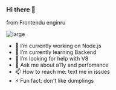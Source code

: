 ### Hi there 👋
from 
Frontendu enginru

![large](https://user-images.githubusercontent.com/39748734/236594286-25a2545a-90bf-4d5c-ab05-9c9574d536c0.svg)

- 🔭 I’m currently working on Node.js
- 🌱 I’m currently learning Backend
- 🤔 I’m looking for help with V8
- 💬 Ask me about a11y and perfomance
- 📫 How to reach me: text me in issues
- ⚡ Fun fact: don't like dumplings
